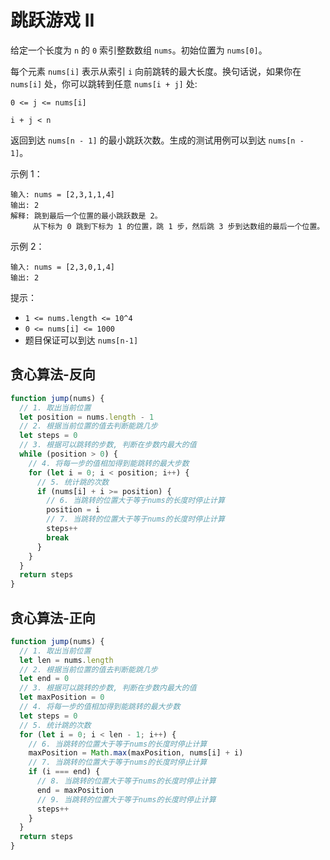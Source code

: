 # 跳跃游戏 II

给定一个长度为 `n` 的 `0` 索引整数数组 `nums`。初始位置为 `nums[0]`。

每个元素 `nums[i]` 表示从索引 `i` 向前跳转的最大长度。换句话说，如果你在 `nums[i]` 处，你可以跳转到任意 `nums[i + j]` 处:

`0 <= j <= nums[i]`

`i + j < n`

返回到达 `nums[n - 1]` 的最小跳跃次数。生成的测试用例可以到达 `nums[n - 1]`。

示例 1：

```
输入: nums = [2,3,1,1,4]
输出: 2
解释: 跳到最后一个位置的最小跳跃数是 2。
     从下标为 0 跳到下标为 1 的位置，跳 1 步，然后跳 3 步到达数组的最后一个位置。
```

示例 2：

```
输入: nums = [2,3,0,1,4]
输出: 2
```

提示：

- `1 <= nums.length <= 10^4`
- `0 <= nums[i] <= 1000`
- 题目保证可以到达 `nums[n-1]`

## 贪心算法-反向

```TypeScript
function jump(nums) {
  // 1. 取出当前位置
  let position = nums.length - 1
  // 2. 根据当前位置的值去判断能跳几步
  let steps = 0
  // 3. 根据可以跳转的步数, 判断在步数内最大的值
  while (position > 0) {
    // 4. 将每一步的值相加得到能跳转的最大步数
    for (let i = 0; i < position; i++) {
      // 5. 统计跳的次数
      if (nums[i] + i >= position) {
        // 6. 当跳转的位置大于等于nums的长度时停止计算
        position = i
        // 7. 当跳转的位置大于等于nums的长度时停止计算
        steps++
        break
      }
    }
  }
  return steps
}
```

## 贪心算法-正向

```TypeScript
function jump(nums) {
  // 1. 取出当前位置
  let len = nums.length
  // 2. 根据当前位置的值去判断能跳几步
  let end = 0
  // 3. 根据可以跳转的步数, 判断在步数内最大的值
  let maxPosition = 0
  // 4. 将每一步的值相加得到能跳转的最大步数
  let steps = 0
  // 5. 统计跳的次数
  for (let i = 0; i < len - 1; i++) {
    // 6. 当跳转的位置大于等于nums的长度时停止计算
    maxPosition = Math.max(maxPosition, nums[i] + i)
    // 7. 当跳转的位置大于等于nums的长度时停止计算
    if (i === end) {
      // 8. 当跳转的位置大于等于nums的长度时停止计算
      end = maxPosition
      // 9. 当跳转的位置大于等于nums的长度时停止计算
      steps++
    }
  }
  return steps
}
```
